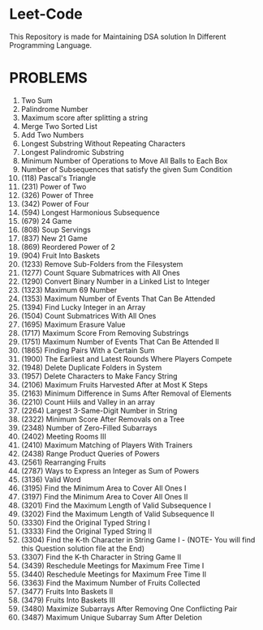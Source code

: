 # Leet-Code
This Repository is made for Maintaining DSA solution In Different Programming Language.

# PROBLEMS
1. Two Sum
2. Palindrome Number
3. Maximum score after splitting a string
4. Merge Two Sorted List
5. Add Two Numbers
6. Longest Substring Without Repeating Characters
7. Longest Palindromic Substring
8. Minimum Number of Operations to Move All Balls to Each Box
9. Number of Subsequences that satisfy the given Sum Condition
10. (118) Pascal's Triangle
11. (231) Power of Two
12. (326) Power of Three
13. (342) Power of Four
14. (594) Longest Harmonious Subsequence
15. (679) 24 Game
16. (808) Soup Servings
17. (837) New 21 Game
18. (869) Reordered Power of 2
19. (904) Fruit Into Baskets
20. (1233) Remove Sub-Folders from the Filesystem
21. (1277) Count Square Submatrices with All Ones
22. (1290) Convert Binary Number in a Linked List to Integer
23. (1323) Maximum 69 Number
24. (1353) Maximum Number of Events That Can Be Attended
25. (1394) Find Lucky Integer in an Array
26. (1504) Count Submatrices With All Ones
27. (1695) Maximum Erasure Value
28. (1717) Maximum Score From Removing Substrings
29. (1751) Maximum Number of Events That Can Be Attended II
30. (1865) Finding Pairs With a Certain Sum
31. (1900) The Earliest and Latest Rounds Where Players Compete
32. (1948) Delete Duplicate Folders in System
33. (1957) Delete Characters to Make Fancy String
34. (2106) Maximum Fruits Harvested After at Most K Steps
35. (2163) Minimum Difference in Sums After Removal of Elements
36. (2210) Count Hiils and Valley in an array
37. (2264) Largest 3-Same-Digit Number in String
38. (2322) Minimum Score After Removals on a Tree
39. (2348) Number of Zero-Filled Subarrays
40. (2402) Meeting Rooms III
41. (2410) Maximum Matching of Players With Trainers
42. (2438) Range Product Queries of Powers
43. (2561) Rearranging Fruits
44. (2787) Ways to Express an Integer as Sum of Powers
45. (3136) Valid Word
46. (3195) Find the Minimum Area to Cover All Ones I
47. (3197) Find the Minimum Area to Cover All Ones II
48. (3201) Find the Maximum Length of Valid Subsequence I
49. (3202) Find the Maximum Length of Valid Subsequence II
50. (3330) Find the Original Typed String I
51. (3333) Find the Original Typed String II
52. (3304) Find the K-th Character in String Game I - (NOTE- You will find this Question solution file at the End)
53. (3307) Find the K-th Character in String Game II
54. (3439) Reschedule Meetings for Maximum Free Time I
55. (3440) Reschedule Meetings for Maximum Free Time II
56. (3363) Find the Maximum Number of Fruits Collected
57. (3477) Fruits Into Baskets II
58. (3479) Fruits Into Baskets III
59. (3480) Maximize Subarrays After Removing One Conflicting Pair
60. (3487) Maximum Unique Subarray Sum After Deletion
    



